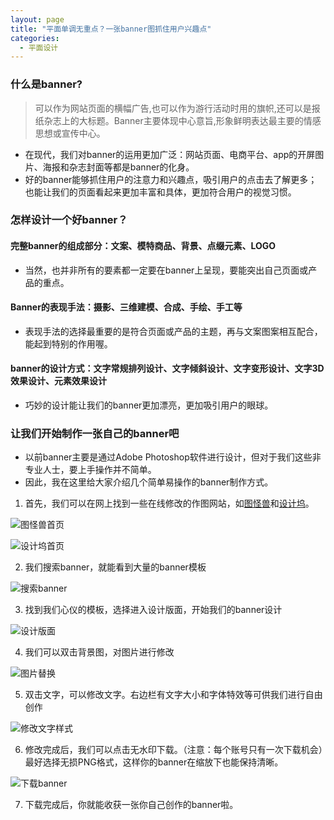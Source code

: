 ```yaml
---
layout: page
title: "平面单调无重点？一张banner图抓住用户兴趣点"
categories:
  - 平面设计
---
```



### 什么是banner?
> 可以作为网站页面的横幅广告,也可以作为游行活动时用的旗帜,还可以是报纸杂志上的大标题。Banner主要体现中心意旨,形象鲜明表达最主要的情感思想或宣传中心。

- 在现代，我们对banner的运用更加广泛：网站页面、电商平台、app的开屏图片、海报和杂志封面等都是banner的化身。
- 好的banner能够抓住用户的注意力和兴趣点，吸引用户的点击去了解更多；也能让我们的页面看起来更加丰富和具体，更加符合用户的视觉习惯。

### 怎样设计一个好banner？

#### 完整banner的组成部分：文案、模特商品、背景、点缀元素、LOGO
- 当然，也并非所有的要素都一定要在banner上呈现，要能突出自己页面或产品的重点。

#### Banner的表现手法：摄影、三维建模、合成、手绘、手工等
- 表现手法的选择最重要的是符合页面或产品的主题，再与文案图案相互配合，能起到特别的作用喔。

#### banner的设计方式：文字常规排列设计、文字倾斜设计、文字变形设计、文字3D效果设计、元素效果设计
- 巧妙的设计能让我们的banner更加漂亮，更加吸引用户的眼球。

### 让我们开始制作一张自己的banner吧
- 以前banner主要是通过Adobe Photoshop软件进行设计，但对于我们这些非专业人士，要上手操作并不简单。
- 因此，我在这里给大家介绍几个简单易操作的banner制作方式。

1. 首先，我们可以在网上找到一些在线修改的作图网站，如[图怪兽](https://818ps.com/?user_source=r4321&route_id=15621485703148&route=1,&after_route=1)和[设计坞](https://isheji5.com/?utm_source=bdjj&utm_medium=C1-bd&utm_campaign=tt&utm_term=7167)。

![图怪兽首页]()

![设计坞首页]()

2. 我们搜索banner，就能看到大量的banner模板

![搜索banner]()

3. 找到我们心仪的模板，选择进入设计版面，开始我们的banner设计

![设计版面]()

4. 我们可以双击背景图，对图片进行修改

![图片替换]()

5. 双击文字，可以修改文字。右边栏有文字大小和字体特效等可供我们进行自由创作

![修改文字样式]()

6. 修改完成后，我们可以点击无水印下载。（注意：每个账号只有一次下载机会）最好选择无损PNG格式，这样你的banner在缩放下也能保持清晰。

![下载banner]()

7. 下载完成后，你就能收获一张你自己创作的banner啦。